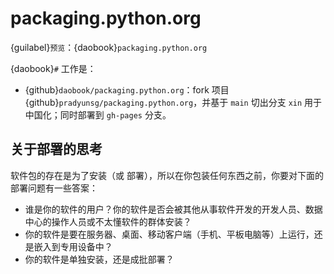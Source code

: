 # packaging.python.org

{guilabel}`预览`：{daobook}`packaging.python.org`

{daobook}`#` 工作是：

- {github}`daobook/packaging.python.org`：fork 项目 {github}`pradyunsg/packaging.python.org`，并基于 `main` 切出分支 `xin` 用于中国化；同时部署到 `gh-pages` 分支。

## 关于部署的思考

软件包的存在是为了安装（或 部署），所以在你包装任何东西之前，你要对下面的部署问题有一些答案：

- 谁是你的软件的用户？你的软件是否会被其他从事软件开发的开发人员、数据中心的操作人员或不太懂软件的群体安装？
- 你的软件是要在服务器、桌面、移动客户端（手机、平板电脑等）上运行，还是嵌入到专用设备中？
- 你的软件是单独安装，还是成批部署？